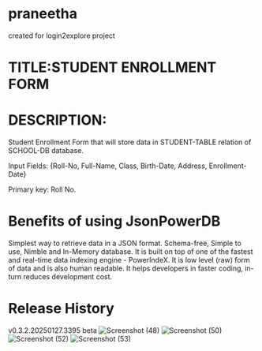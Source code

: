 # praneetha
created for login2explore project
# TITLE:STUDENT ENROLLMENT FORM
# DESCRIPTION:
Student Enrollment Form that will store data in STUDENT-TABLE relation of SCHOOL-DB database.

Input Fields: {Roll-No, Full-Name, Class, Birth-Date, Address, Enrollment-Date}

Primary key: Roll No.
# Benefits of using JsonPowerDB
Simplest way to retrieve data in a JSON format.
Schema-free, Simple to use, Nimble and In-Memory database.
It is built on top of one of the fastest and real-time data indexing engine - PowerIndeX.
It is low level (raw) form of data and is also human readable.
It helps developers in faster coding, in-turn reduces development cost.
# Release History
v0.3.2.20250127.3395 beta
![Screenshot (48)](https://github.com/user-attachments/assets/26ef39d0-4d7c-4297-812a-000021758af8)
![Screenshot (50)](https://github.com/user-attachments/assets/c74a6c71-bcf9-491f-8ce8-059d8643f31f)
![Screenshot (52)](https://github.com/user-attachments/assets/5a63932e-2f0e-43cf-a84e-a42558d460a3)
![Screenshot (53)](https://github.com/user-attachments/assets/35a50565-25c0-474b-94ae-b7ca701a9e71)

